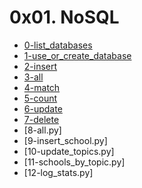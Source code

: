 # 0x01. NoSQL

* [0-list_databases](./0-list_databases)
* [1-use_or_create_database](./1-use_or_create_database)
* [2-insert](./2-insert)
* [3-all](./3-all)
* [4-match](./4-match)
* [5-count](./5-count)
* [6-update](./6-update)
* [7-delete](./7-delete)
* [8-all.py]
* [9-insert_school.py]
* [10-update_topics.py]
* [11-schools_by_topic.py]
* [12-log_stats.py]
